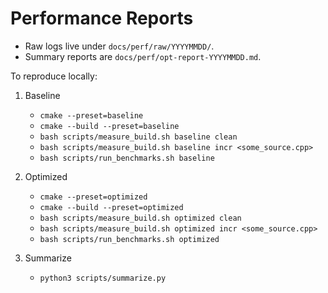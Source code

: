 # Performance Reports

- Raw logs live under `docs/perf/raw/YYYYMMDD/`.
- Summary reports are `docs/perf/opt-report-YYYYMMDD.md`.

To reproduce locally:
1. Baseline
   - `cmake --preset=baseline`
   - `cmake --build --preset=baseline`
   - `bash scripts/measure_build.sh baseline clean`
   - `bash scripts/measure_build.sh baseline incr <some_source.cpp>`
   - `bash scripts/run_benchmarks.sh baseline`

2. Optimized
   - `cmake --preset=optimized`
   - `cmake --build --preset=optimized`
   - `bash scripts/measure_build.sh optimized clean`
   - `bash scripts/measure_build.sh optimized incr <some_source.cpp>`
   - `bash scripts/run_benchmarks.sh optimized`

3. Summarize
   - `python3 scripts/summarize.py`